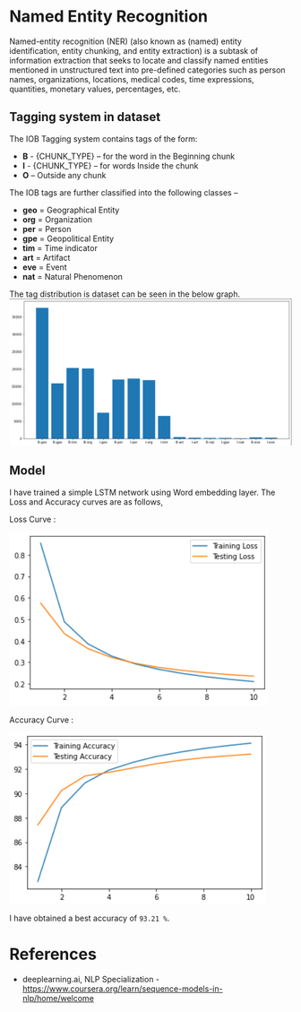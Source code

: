 # Named Entity Recognition

Named-entity recognition (NER) (also known as (named) entity identification, entity chunking, and entity extraction) is a subtask of information extraction that seeks to locate and classify named entities mentioned in unstructured text into pre-defined categories such as person names, organizations, locations, medical codes, time expressions, quantities, monetary values, percentages, etc.

## Tagging system in dataset
The IOB Tagging system contains tags of the form:

- **B** - {CHUNK_TYPE} – for the word in the Beginning chunk
- **I** - {CHUNK_TYPE} – for words Inside the chunk
- **O** – Outside any chunk


The IOB tags are further classified into the following classes –

- **geo** = Geographical Entity
- **org** = Organization
- **per** = Person
- **gpe** = Geopolitical Entity
- **tim** = Time indicator
- **art** = Artifact
- **eve** = Event
- **nat** = Natural Phenomenon

The tag distribution is dataset can be seen in the below graph.
![Tag dist](./imgs/tagdist.PNG)


## Model
I have trained a simple LSTM network using Word embedding layer. The Loss and Accuracy curves are as follows,


Loss Curve : 


![Loss Curve](./imgs/loss.PNG)

Accuracy Curve : 


![Loss Curve](./imgs/acc.PNG)

I have obtained a best accuracy of `93.21 %`.

# References
- deeplearning.ai, NLP Specialization - https://www.coursera.org/learn/sequence-models-in-nlp/home/welcome